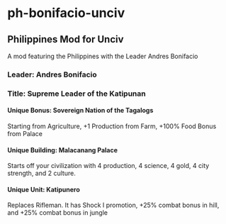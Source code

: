 # ph-bonifacio-unciv

## Philippines Mod for Unciv 

A mod featuring the Philippines with the Leader Andres Bonifacio

### Leader: Andres Bonifacio 
### Title: Supreme Leader of the Katipunan

#### Unique Bonus: Sovereign Nation of the Tagalogs

Starting from Agriculture, +1 Production from Farm, +100% Food Bonus from Palace

#### Unique Building: Malacanang Palace

Starts off your civilization with 4 production, 4 science, 4 gold, 4 city strength, and 2 culture.

#### Unique Unit: Katipunero

Replaces Rifleman. It has Shock I promotion, +25% combat bonus in hill, and +25% combat bonus in jungle


